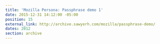 ```yaml
---
title: 'Mozilla Persona: Passphrase demo 1'
date: 2015-12-31 14:12:00 -05:00
position: 15
external_link: http://archive.sawyerh.com/mozilla/passphrase-demo/
dates: 2012
section: archive
---
```



